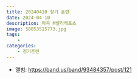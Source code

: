```yaml
---
title: 20240410 정기 훈련
date: 2024-04-10
description: 마곡 M밸리레포츠
image: 58853515773.jpg
tags:
    - 
categories:
    - 정기훈련
---
```


- 앨범: https://band.us/band/93484357/post/121